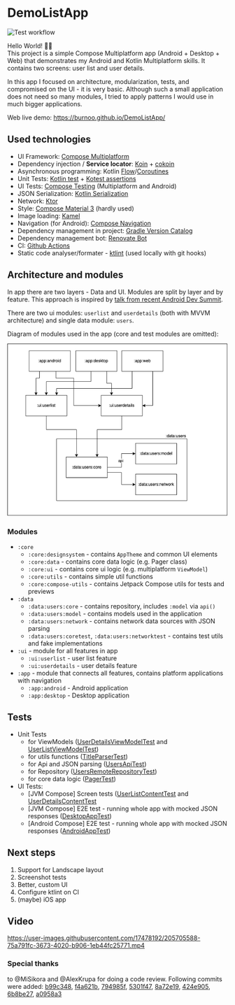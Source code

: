 # DemoListApp
![Test workflow](https://github.com/burnoo/DemoListApp/actions/workflows/tests.yml/badge.svg)


Hello World! 👋🏽  
This project is a simple Compose Multiplatform app (Android + Desktop + Web) that demonstrates my Android and Kotlin Multiplatform skills. It contains two screens: user list and user details.

In this app I focused on architecture, modularization, tests, and compromised on the UI - it is very basic. Although such a small application does not need so many modules, I tried to apply patterns I would use in much bigger applications.

Web live demo: https://burnoo.github.io/DemoListApp/

## Used technologies
- UI Framework: [Compose Multiplatform](https://www.jetbrains.com/lp/compose-mpp/)
- Dependency injection / **Service locator**: [Koin](https://insert-koin.io/) + [cokoin](https://github.com/burnoo/cokoin)
- Asynchronous programming: Kotlin [Flow](https://kotlinlang.org/docs/flow.html)/[Coroutines](https://kotlinlang.org/docs/coroutines-overview.html)
- Unit Tests: [Kotlin test](https://kotlinlang.org/api/latest/kotlin.test/) + [Kotest assertions](https://kotest.io/docs/assertions/assertions.html)
- UI Tests: [Compose Testing](https://developer.android.com/jetpack/compose/testing) (Multiplatform and Android)
- JSON Serialization: [Kotlin Serialization](https://kotlinlang.org/docs/serialization.html)
- Network: [Ktor](https://ktor.io/docs/getting-started-ktor-client.html)
- Style: [Compose Material 3](https://developer.android.com/jetpack/androidx/releases/compose-material3) (hardly used)
- Image loading: [Kamel](https://github.com/alialbaali/Kamel)
- Navigation (for Android): [Compose Navigation](https://developer.android.com/jetpack/compose/navigation)
- Dependency management in project: [Gradle Version Catalog](https://docs.gradle.org/current/userguide/platforms.html#sub:version-catalog)
- Dependency management bot: [Renovate Bot](https://www.whitesourcesoftware.com/free-developer-tools/renovate/)
- CI: [Github Actions](https://github.com/features/actions)
- Static code analyser/formater - [ktlint](https://pinterest.github.io/ktlint/) (used locally with git hooks)

## Architecture and modules
In app there are two layers - Data and UI. Modules are split by layer and by feature. This approach is inspired by [talk from recent Android Dev Summit](https://www.youtube.com/watch?v=16SwTvzDO0A).

There are two ui modules: `userlist` and `userdetails` (both with MVVM architecture) and single data module: `users`.

Diagram of modules used in the app (core and test modules are omitted):

<img src="docs/arch1.png" />

### Modules
- `:core`
  - `:core:designsystem` - contains `AppTheme` and common UI elements
  - `:core:data` - contains core data logic (e.g. Pager class)
  - `:core:ui` - contains core ui logic (e.g. multiplatform `ViewModel`)
  - `:core:utils` - contains simple util functions
  - `:core:compose-utils` - contains Jetpack Compose utils for tests and previews
- `:data`
  - `:data:users:core` - contains repository, includes `:model` via `api()`
  - `:data:users:model` - contains models used in the application
  - `:data:users:network` - contains network data sources with JSON parsing
  - `:data:users:coretest`, `:data:users:networktest` - contains test utils and fake implementations
- `:ui` - module for all features in app
  - `:ui:userlist` - user list feature
  - `:ui:userdetails` - user details feature
- `:app` - module that connects all features, contains platform applications with navigation
  - `:app:android` - Android application
  - `:app:desktop` - Desktop application

## Tests
- Unit Tests
  - for ViewModels ([UserDetailsViewModelTest](https://github.com/burnoo/DemoListApp/blob/main/ui/userdetails/src/jvmTest/kotlin/dev/burnoo/demo/listapp/ui/userdetails/UserDetailsViewModelTest.kt) and [UserListViewModelTest](https://github.com/burnoo/DemoListApp/blob/main/ui/userlist/src/jvmTest/kotlin/dev/burnoo/demo/listapp/ui/userlist/UserListViewModelTest.kt))
  - for utils functions ([TitleParserTest](https://github.com/burnoo/DemoListApp/blob/main/core/utils/src/commonTest/kotlin/dev/burnoo/demo/listapp/core/utils/TitleParserTest.kt))
  - for Api and JSON parsing ([UsersApiTest](https://github.com/burnoo/DemoListApp/blob/main/data/users/network/src/commonTest/kotlin/dev/burnoo/demo/listapp/data/users/network/api/UsersApiTest.kt))
  - for Repository ([UsersRemoteRepositoryTest](https://github.com/burnoo/DemoListApp/blob/main/data/users/core/src/commonTest/kotlin/dev/burnoo/demo/listapp/data/users/core/UsersRemoteRepositoryTest.kt))
  - for core data logic ([PagerTest](https://github.com/burnoo/DemoListApp/blob/main/core/data/src/commonTest/kotlin/dev/burnoo/demo/listapp/core/data/PagerTest.kt))
- UI Tests:
  - [JVM Compose] Screen tests ([UserListContentTest](https://github.com/burnoo/DemoListApp/blob/main/ui/userlist/src/jvmTest/kotlin/dev/burnoo/demo/listapp/ui/userlist/composables/UserListContentTest.kt) and [UserDetailsContentTest](https://github.com/burnoo/DemoListApp/blob/main/ui/userdetails/src/jvmTest/kotlin/dev/burnoo/demo/listapp/ui/userdetails/composables/UserDetailsContentTest.kt)
  - [JVM Compose] E2E test - running whole app with mocked JSON responses ([DesktopAppTest](https://github.com/burnoo/DemoListApp/blob/main/app/desktop/src/jvmTest/kotlin/dev/burnoo/demo/listapp/DesktopAppTest.kt))
  - [Android Compose] E2E test - running whole app with mocked JSON responses ([AndroidAppTest](https://github.com/burnoo/DemoListApp/blob/main/app/android/src/androidTest/kotlin/dev/burnoo/demo/listapp/AndroidAppTest.kt))

## Next steps
1. Support for Landscape layout
2. Screenshot tests
3. Better, custom UI
4. Configure ktlint on CI
5. (maybe) iOS app

## Video
https://user-images.githubusercontent.com/17478192/205705588-75a791fc-3673-4020-b906-1eb44fc25771.mp4

### Special thanks
to @MiSikora and @AlexKrupa for doing a code review. Following commits were added:
[b99c348](https://github.com/burnoo/DemoListApp/commit/b99c348afa2854c348cf9e795f2331ba3e0a09ef), [f4a621b](https://github.com/burnoo/DemoListApp/commit/f4a621b6d8680bc2836beec3340a08cc7303b16e), [794985f](https://github.com/burnoo/DemoListApp/commit/794985f8fb96fa14bf6f190c331f30135f392f95), [5301f47](https://github.com/burnoo/DemoListApp/commit/5301f471ece120c5159d4e65de0e2d058636aacd), [8a72e19](https://github.com/burnoo/DemoListApp/commit/8a72e19707acfb805a8d9b56f7eb4038a426f60c), [424e905](https://github.com/burnoo/DemoListApp/commit/424e90544a78462850a832831024957ecc65550b), [6b8be27](https://github.com/burnoo/DemoListApp/commit/6b8be276a374dcc6c3c4555b7988ffbaa9df9d9c), [a0958a3](https://github.com/burnoo/DemoListApp/commit/a0958a33456490361ea9ccde8bd7a2b01843e56b)
